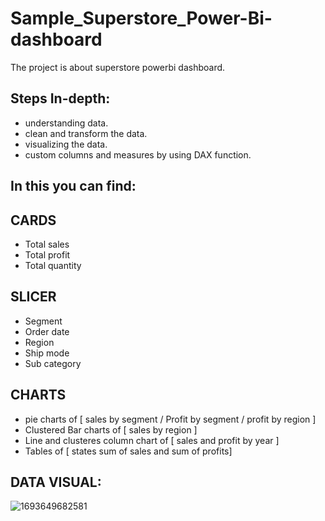 # Sample_Superstore_Power-Bi-dashboard

The project is about superstore powerbi dashboard. 

## Steps In-depth:
* understanding data.
* clean and transform the data.
* visualizing the data.
* custom columns and measures by using DAX function.
  
## In this you can find:
## CARDS 
* Total sales
* Total profit
* Total quantity

## SLICER
* Segment
* Order date
* Region
* Ship mode
* Sub category

## CHARTS
* pie charts of [ sales by segment / Profit by segment / profit by region ]
* Clustered Bar charts of [ sales by region ]
* Line and clusteres column chart of [ sales and profit by year ]
* Tables of [ states sum of sales and sum of profits]

## DATA VISUAL:

![1693649682581](https://github.com/rakshithaelango/Sample_Superstore_Power-Bi-dashboard/assets/116090323/ce92e627-b4ac-43f5-8bc3-a2433d606275)

